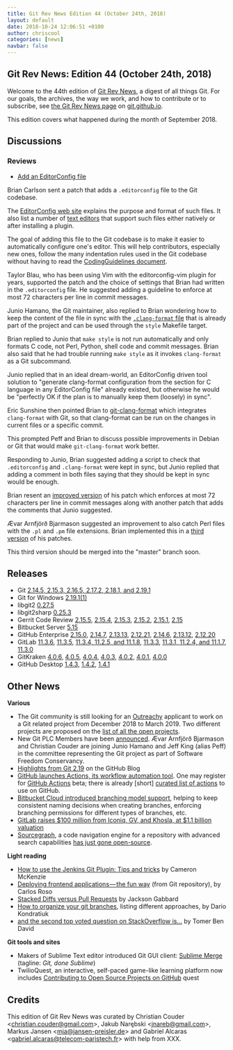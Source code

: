 ```yaml
---
title: Git Rev News Edition 44 (October 24th, 2018)
layout: default
date: 2018-10-24 12:06:51 +0100
author: chriscool
categories: [news]
navbar: false
---
```


## Git Rev News: Edition 44 (October 24th, 2018)

Welcome to the 44th edition of [Git Rev News](https://git.github.io/rev_news/rev_news/),
a digest of all things Git. For our goals, the archives, the way we work, and how to contribute or to
subscribe, see [the Git Rev News page](https://git.github.io/rev_news/rev_news/) on [git.github.io](https://git.github.io).

This edition covers what happened during the month of September 2018.

## Discussions

<!---
### General
-->


### Reviews

* [Add an EditorConfig file](https://public-inbox.org/git/20180917230307.588334-1-sandals@crustytoothpaste.net/)

Brian Carlson sent a patch that adds a `.editorconfig` file to the
Git codebase.

The [EditorConfig web site](https://editorconfig.org/) explains the
purpose and format of such files. It also list a number of
[text editors](https://editorconfig.org/#download) that support such
files either natively or after installing a plugin.

The goal of adding this file to the Git codebase is to make it easier
to automatically configure one's editor. This will help contributors,
especially new ones, follow the many indentation rules used in the Git
codebase without having to read the [CodingGuidelines document](https://github.com/git/git/blob/master/Documentation/CodingGuidelines).

Taylor Blau, who has been using Vim with the editorconfig-vim plugin
for years, supported the patch and the choice of settings that Brian
had written in the `.editorconfig` file. He suggested adding a
guideline to enforce at most 72 characters per line in commit
messages.

Junio Hamano, the Git maintainer, also replied to Brian wondering how
to keep the content of the file in sync with the [`.clang-format` file](https://github.com/git/git/blob/master/.clang-format)
that is already part of the project and can be used through the
`style` Makefile target.

Brian replied to Junio that `make style` is not run automatically and
only formats C code, not Perl, Python, shell code and commit
messages. Brian also said that he had trouble running `make style` as
it invokes `clang-format` as a Git subcommand.

Junio replied that in an ideal dream-world, an EditorConfig driven
tool solution to "generate clang-format configuration from the section
for C language in any EditorConfig file" already existed,
but otherwise he would be "perfectly OK if the plan is to manually
keep them (loosely) in sync".

Eric Sunshine then pointed Brian to [git-clang-format](https://llvm.org/svn/llvm-project/cfe/trunk/tools/clang-format/git-clang-format)
which integrates `clang-format` with Git, so that clang-format can be
run on the changes in current files or a specific commit.

This prompted Peff and Brian to discuss possible improvements in
Debian or Git that would make `git-clang-format` work better.

Responding to Junio, Brian suggested adding a script to check that
`.editorconfig` and `.clang-format` were kept in sync, but Junio
replied that adding a comment in both files saying that they should be
kept in sync would be enough.

Brian resent an [improved version](https://public-inbox.org/git/20181008202903.100166-1-sandals@crustytoothpaste.net/)
of his patch which enforces at most 72 characters per line in commit
messages along with another patch that adds the comments that Junio
suggested.

Ævar Arnfjörð Bjarmason suggested an improvement to also catch Perl
files with the `.pl` and `.pm` file extensions. Brian
implemented this in a [third version](https://public-inbox.org/git/20181008220353.780301-1-sandals@crustytoothpaste.net/)
of his patches.

This third version should be merged into the "master" branch soon.

<!---
### Support
-->

<!---
## Developer Spotlight:
-->

## Releases

+ Git [2.14.5, 2.15.3, 2.16.5, 2.17.2, 2.18.1, and 2.19.1](https://public-inbox.org/git/xmqqy3bcuy3l.fsf@gitster-ct.c.googlers.com)
+ Git for Windows [2.19.1(1)](https://github.com/git-for-windows/git/releases/tag/v2.19.1.windows.1)
+ libgit2 [0.27.5](https://github.com/libgit2/libgit2/releases/tag/v0.27.5)
+ libgit2sharp [0.25.3](https://github.com/libgit2/libgit2sharp/releases/tag/v0.25.3)
+ Gerrit Code Review [2.15.5](https://www.gerritcodereview.com/2.15.html#2155),
[2.15.4](https://www.gerritcodereview.com/2.15.html#2154),
[2.15.3](https://www.gerritcodereview.com/2.15.html#2153),
[2.15.2](https://www.gerritcodereview.com/2.15.html#2152),
[2.15.1](https://www.gerritcodereview.com/2.15.html#2151),
[2.15](https://www.gerritcodereview.com/2.15.html)
+ Bitbucket Server [5.15](https://confluence.atlassian.com/bitbucketserver/bitbucket-server-release-notes-872139866.html)
+ GitHub Enterprise [2.15.0](https://enterprise.github.com/releases/2.15.0/notes),
[2.14.7](https://enterprise.github.com/releases/2.14.7/notes),
[2.13.13](https://enterprise.github.com/releases/2.13.13/notes),
[2.12.21](https://enterprise.github.com/releases/2.12.21/notes),
[2.14.6](https://enterprise.github.com/releases/2.14.6/notes),
[2.13.12](https://enterprise.github.com/releases/2.13.12/notes),
[2.12.20](https://enterprise.github.com/releases/2.12.20/notes)
+ GitLab [11.3.6](https://about.gitlab.com/2018/10/17/gitlab-11-3-6-released/),
[11.3.5](https://about.gitlab.com/2018/10/15/gitlab-11-3-5-released/),
[11.3.4, 11.2.5, and 11.1.8](https://about.gitlab.com/2018/10/05/critical-security-release-11-3-4/),
[11.3.3](https://about.gitlab.com/2018/10/04/gitlab-11-3-3-released/),
[11.3.1, 11.2.4, and 11.1.7](https://about.gitlab.com/2018/10/01/security-release-gitlab-11-dot-3-dot-1-released/),
[11.3.0](https://about.gitlab.com/2018/09/22/gitlab-11-3-released/)
+ GitKraken [4.0.6](https://support.gitkraken.com/release-notes/current),
[4.0.5](https://support.gitkraken.com/release-notes/current),
[4.0.4](https://support.gitkraken.com/release-notes/current),
[4.0.3](https://support.gitkraken.com/release-notes/current),
[4.0.2](https://support.gitkraken.com/release-notes/current),
[4.0.1](https://support.gitkraken.com/release-notes/current),
[4.0.0](https://support.gitkraken.com/release-notes/current)
+ GitHub Desktop [1.4.3](https://desktop.github.com/release-notes/),
[1.4.2](https://desktop.github.com/release-notes/),
[1.4.1](https://desktop.github.com/release-notes/)

## Other News

__Various__

* The Git community is still looking for an
  [Outreachy](https://www.outreachy.org/) applicant to work on a Git
  related project from December 2018 to March 2019. Two different
  projects are proposed on the [list of all the open projects](https://www.outreachy.org/apply/project-selection/).
* New Git PLC Members have been [announced](https://public-inbox.org/git/20180925215112.GA29627@sigill.intra.peff.net/).
  Ævar Arnfjörð Bjarmason and Christian Couder are joining Junio
  Hamano and Jeff King (alias Peff) in the committee representing the
  Git project as part of Software Freedom Conservancy.
* [Highlights from Git 2.19](https://blog.github.com/2018-09-10-highlights-from-git-2-19/) on the GitHub Blog
* [GitHub launches Actions, its workflow automation tool](https://techcrunch.com/2018/10/16/github-launches-actions-its-workflow-automation-tool/).
  One may register for [GitHub Actions](https://github.com/features/actions) beta;
  there is already [short] [curated list of actions](https://github.com/sdras/awesome-actions) to use on GitHub.
* [Bitbucket Cloud introduced branching model support](https://bitbucket.org/blog/introducing-bitbucket-branching-model-support),
  helping to keep consistent naming decisions when creating branches,
  enforcing branching permissions for different types of branches, etc.
* [GitLab raises $100 million from Iconiq, GV, and Khosla, at $1.1 billion valuation](https://venturebeat.com/2018/09/19/gitlab-raises-100-million-from-iconiq-gv-and-khosla-at-1-1-billion-valuation/)
* [Sourcegraph](https://sourcegraph.com/start), a code navigation engine for a repository with advanced search capabilities
  [has just gone open-source](https://www.i-programmer.info/news/90-tools/12219-sourcegraph-powers-up-your-code-repository.html).

__Light reading__

* [How to use the Jenkins Git Plugin: Tips and tricks](https://www.theserverside.com/video/Tips-and-tricks-on-how-to-use-Jenkins-Git-Plugin) by Cameron McKenzie
* [Deploying frontend applications — the fun way](https://hackernoon.com/deploying-frontend-applications-the-fun-way-bc3f69e15331) (from Git repository), by Carlos Roso
* [Stacked Diffs versus Pull Requests](https://jg.gg/2018/09/29/stacked-diffs-versus-pull-requests/) by Jackson Gabbard
* [How to organize your git branches](https://dev.to/hardkoded/how-to-organize-your-git-branches-4dci), listing different approaches, by Dario Kondratiuk
* [and the second top voted question on StackOverflow is...](https://dev.to/tomerbendavid/the-second-most-voted-question-on-stackoverflow-is-60b) by Tomer Ben David

__Git tools and sites__

* Makers of Sublime Text editor introduced Git GUI client: [Sublime Merge](https://www.sublimemerge.com/) (tagline: _Git, done Sublime_)
* TwilioQuest, an interactive, self-paced game-like learning platform now includes
  [Contributing to Open Source Projects on GitHub](https://www.twilio.com/quest/mission/28)
  quest


## Credits

This edition of Git Rev News was curated by
Christian Couder &lt;<christian.couder@gmail.com>&gt;,
Jakub Narębski &lt;<jnareb@gmail.com>&gt;,
Markus Jansen &lt;<mja@jansen-preisler.de>&gt; and
Gabriel Alcaras &lt;<gabriel.alcaras@telecom-paristech.fr>&gt;
with help from XXX.

